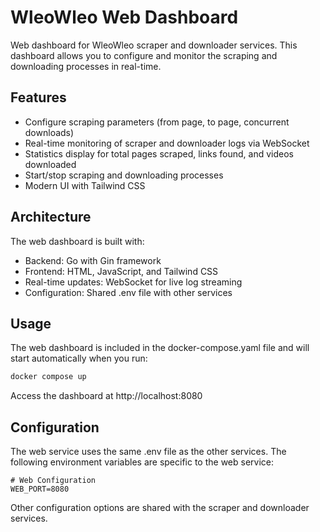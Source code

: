 # WleoWleo Web Dashboard

Web dashboard for WleoWleo scraper and downloader services. This dashboard allows you to configure and monitor the scraping and downloading processes in real-time.

## Features

- Configure scraping parameters (from page, to page, concurrent downloads)
- Real-time monitoring of scraper and downloader logs via WebSocket
- Statistics display for total pages scraped, links found, and videos downloaded
- Start/stop scraping and downloading processes
- Modern UI with Tailwind CSS

## Architecture

The web dashboard is built with:

- Backend: Go with Gin framework
- Frontend: HTML, JavaScript, and Tailwind CSS
- Real-time updates: WebSocket for live log streaming
- Configuration: Shared .env file with other services

## Usage

The web dashboard is included in the docker-compose.yaml file and will start automatically when you run:

```bash
docker compose up
```

Access the dashboard at http://localhost:8080

## Configuration

The web service uses the same .env file as the other services. The following environment variables are specific to the web service:

```
# Web Configuration
WEB_PORT=8080
```

Other configuration options are shared with the scraper and downloader services.